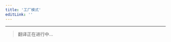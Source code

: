 ```yaml
---
title: '工厂模式'
editLink: ''
---
```


<script setup>
import ArticleTitle from '../components/ArticleTitle.vue'
</script>

<article-title title="工厂模式" sub="使用工厂函数创建对象" />

---

> 翻译正在进行中...
